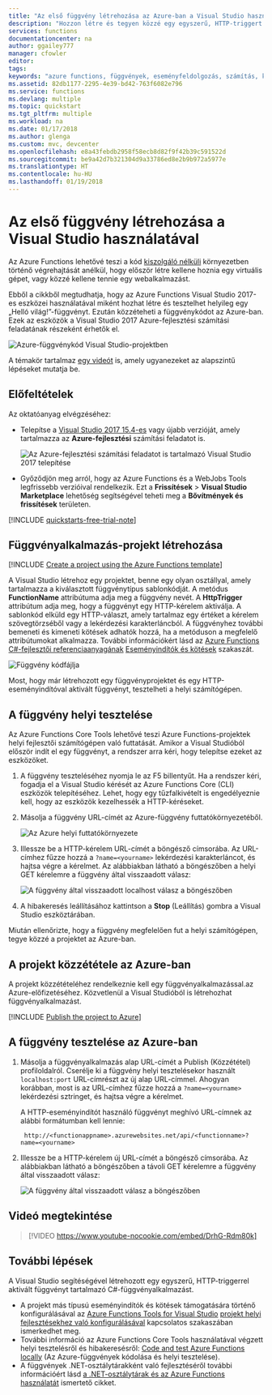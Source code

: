 ```yaml
---
title: "Az első függvény létrehozása az Azure-ban a Visual Studio használatával | Microsoft Docs"
description: "Hozzon létre és tegyen közzé egy egyszerű, HTTP-triggert használó függvényt az Azure-ban az Azure Functions Tools for Visual Studio használatával."
services: functions
documentationcenter: na
author: ggailey777
manager: cfowler
editor: 
tags: 
keywords: "azure functions, függvények, eseményfeldolgozás, számítás, kiszolgáló nélküli architektúra"
ms.assetid: 82db1177-2295-4e39-bd42-763f6082e796
ms.service: functions
ms.devlang: multiple
ms.topic: quickstart
ms.tgt_pltfrm: multiple
ms.workload: na
ms.date: 01/17/2018
ms.author: glenga
ms.custom: mvc, devcenter
ms.openlocfilehash: e8a43febdb2958f58ecb8d82f9f42b39c591522d
ms.sourcegitcommit: be9a42d7b321304d9a33786ed8e2b9b972a5977e
ms.translationtype: HT
ms.contentlocale: hu-HU
ms.lasthandoff: 01/19/2018
---
```

# <a name="create-your-first-function-using-visual-studio"></a>Az első függvény létrehozása a Visual Studio használatával

Az Azure Functions lehetővé teszi a kód [kiszolgáló nélküli](https://azure.microsoft.com/overview/serverless-computing/) környezetben történő végrehajtását anélkül, hogy először létre kellene hoznia egy virtuális gépet, vagy közzé kellene tennie egy webalkalmazást.

Ebből a cikkből megtudhatja, hogy az Azure Functions Visual Studio 2017-es eszközei használatával miként hozhat létre és tesztelhet helyileg egy „Helló világ!”-függvényt. Ezután közzéteheti a függvénykódot az Azure-ban. Ezek az eszközök a Visual Studio 2017 Azure-fejlesztési számítási feladatának részeként érhetők el.

![Azure-függvénykód Visual Studio-projektben](./media/functions-create-your-first-function-visual-studio/functions-vstools-intro.png)

A témakör tartalmaz [egy videót](#watch-the-video) is, amely ugyanezeket az alapszintű lépéseket mutatja be.

## <a name="prerequisites"></a>Előfeltételek

Az oktatóanyag elvégzéséhez:

* Telepítse a [Visual Studio 2017 15.4-es](https://www.visualstudio.com/vs/) vagy újabb verzióját, amely tartalmazza az **Azure-fejlesztési** számítási feladatot is.

    ![Az Azure-fejlesztési számítási feladatot is tartalmazó Visual Studio 2017 telepítése](./media/functions-create-your-first-function-visual-studio/functions-vs-workloads.png)

* Győződjön meg arról, hogy az Azure Functions és a WebJobs Tools legfrissebb verzióival rendelkezik. Ezt a **Frissítések** > **Visual Studio Marketplace** lehetőség segítségével teheti meg a **Bővítmények és frissítések** területen.
    
[!INCLUDE [quickstarts-free-trial-note](../../includes/quickstarts-free-trial-note.md)] 

## <a name="create-a-function-app-project"></a>Függvényalkalmazás-projekt létrehozása

[!INCLUDE [Create a project using the Azure Functions template](../../includes/functions-vstools-create.md)]

A Visual Studio létrehoz egy projektet, benne egy olyan osztállyal, amely tartalmazza a kiválasztott függvénytípus sablonkódját. A metódus **FunctionName** attribútuma adja meg a függvény nevét. A **HttpTrigger** attribútum adja meg, hogy a függvényt egy HTTP-kérelem aktiválja. A sablonkód elküld egy HTTP-választ, amely tartalmaz egy értéket a kérelem szövegtörzséből vagy a lekérdezési karakterláncból. A függvényhez további bemeneti és kimeneti kötések adhatók hozzá, ha a metóduson a megfelelő attribútumokat alkalmazza. További információkért lásd az [Azure Functions C#-fejlesztői referenciaanyagának](functions-dotnet-class-library.md) [Eseményindítók és kötések](functions-dotnet-class-library.md#triggers-and-bindings) szakaszát.

![Függvény kódfájlja](./media/functions-create-your-first-function-visual-studio/functions-code-page.png)

Most, hogy már létrehozott egy függvényprojektet és egy HTTP-eseményindítóval aktivált függvényt, tesztelheti a helyi számítógépen.

## <a name="test-the-function-locally"></a>A függvény helyi tesztelése

Az Azure Functions Core Tools lehetővé teszi Azure Functions-projektek helyi fejlesztői számítógépen való futtatását. Amikor a Visual Studióból először indít el egy függvényt, a rendszer arra kéri, hogy telepítse ezeket az eszközöket.  

1. A függvény teszteléséhez nyomja le az F5 billentyűt. Ha a rendszer kéri, fogadja el a Visual Studio kérését az Azure Functions Core (CLI) eszközök telepítéséhez. Lehet, hogy egy tűzfalkivételt is engedélyeznie kell, hogy az eszközök kezelhessék a HTTP-kéréseket.

2. Másolja a függvény URL-címét az Azure-függvény futtatókörnyezetéből.  

    ![Az Azure helyi futtatókörnyezete](./media/functions-create-your-first-function-visual-studio/functions-vstools-f5.png)

3. Illessze be a HTTP-kérelem URL-címét a böngésző címsorába. Az URL-címhez fűzze hozzá a `?name=<yourname>` lekérdezési karakterláncot, és hajtsa végre a kérelmet. Az alábbiakban látható a böngészőben a helyi GET kérelemre a függvény által visszaadott válasz: 

    ![A függvény által visszaadott localhost válasz a böngészőben](./media/functions-create-your-first-function-visual-studio/functions-test-local-browser.png)

4. A hibakeresés leállításához kattintson a **Stop** (Leállítás) gombra a Visual Studio eszköztárában.

Miután ellenőrizte, hogy a függvény megfelelően fut a helyi számítógépen, tegye közzé a projektet az Azure-ban.

## <a name="publish-the-project-to-azure"></a>A projekt közzététele az Azure-ban

A projekt közzétételéhez rendelkeznie kell egy függvényalkalmazással.az Azure-előfizetéséhez. Közvetlenül a Visual Studióból is létrehozhat függvényalkalmazást.

[!INCLUDE [Publish the project to Azure](../../includes/functions-vstools-publish.md)]

## <a name="test-your-function-in-azure"></a>A függvény tesztelése az Azure-ban

1. Másolja a függvényalkalmazás alap URL-címét a Publish (Közzététel) profiloldalról. Cserélje ki a függvény helyi tesztelésekor használt `localhost:port` URL-címrészt az új alap URL-címmel. Ahogyan korábban, most is az URL-címhez fűzze hozzá a `?name=<yourname>` lekérdezési sztringet, és hajtsa végre a kérelmet.

    A HTTP-eseményindítót használó függvényt meghívó URL-címnek az alábbi formátumban kell lennie:

        http://<functionappname>.azurewebsites.net/api/<functionname>?name=<yourname> 

2. Illessze be a HTTP-kérelem új URL-címét a böngésző címsorába. Az alábbiakban látható a böngészőben a távoli GET kérelemre a függvény által visszaadott válasz: 

    ![A függvény által visszaadott válasz a böngészőben](./media/functions-create-your-first-function-visual-studio/functions-test-remote-browser.png)

## <a name="watch-the-video"></a>Videó megtekintése

> [!VIDEO https://www.youtube-nocookie.com/embed/DrhG-Rdm80k]

## <a name="next-steps"></a>További lépések

A Visual Studio segítéségével létrehozott egy egyszerű, HTTP-triggerrel aktivált függvényt tartalmazó C#-függvényalkalmazást. 

+ A projekt más típusú eseményindítók és kötések támogatására történő konfigurálásával az [Azure Functions Tools for Visual Studio](functions-develop-vs.md) [projekt helyi fejlesztésekhez való konfigurálásával](functions-develop-vs.md#configure-the-project-for-local-development) kapcsolatos szakaszában ismerkedhet meg.
+ További információ az Azure Functions Core Tools használatával végzett helyi tesztelésről és hibakeresésről: [Code and test Azure Functions locally](functions-run-local.md) (Az Azure-függvények kódolása és helyi tesztelése). 
+ A függvények .NET-osztálytárakként való fejlesztéséről további információért lásd [a .NET-osztálytárak és az Azure Functions használatát](functions-dotnet-class-library.md) ismertető cikket. 

